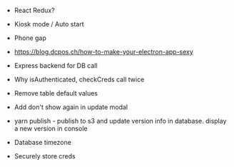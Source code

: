 - React Redux?
- Kiosk mode / Auto start
- Phone gap
- https://blog.dcpos.ch/how-to-make-your-electron-app-sexy

- Express backend for DB call
- Why isAuthenticated, checkCreds call twice
- Remove table default values
- Add don't show again in update modal
- yarn publish - publish to s3 and update version info in database. display a new version in console
- Database timezone
- Securely store creds
